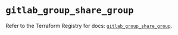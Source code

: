 # `gitlab_group_share_group`

Refer to the Terraform Registry for docs: [`gitlab_group_share_group`](https://registry.terraform.io/providers/gitlabhq/gitlab/18.1.1/docs/resources/group_share_group).
